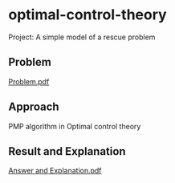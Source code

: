 # optimal-control-theory
Project: A simple model of a rescue problem
## Problem
[Problem.pdf](https://github.com/ChunyangHan996/Applied-Numerical-Theory/files/4086853/Problem.pdf)

## Approach
PMP algorithm in Optimal control theory

## Result and Explanation
[Answer and  Explanation.pdf](https://github.com/ChunyangHan996/Applied-Numerical-Theory/files/4086858/Answer.and.Explanation.pdf)
